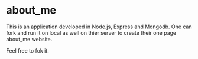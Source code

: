 about_me
========

This is an application developed in Node.js, Express and Mongodb. One can fork and run it on local as well on thier server to create their one page about_me website. 

Feel free to fok it.
